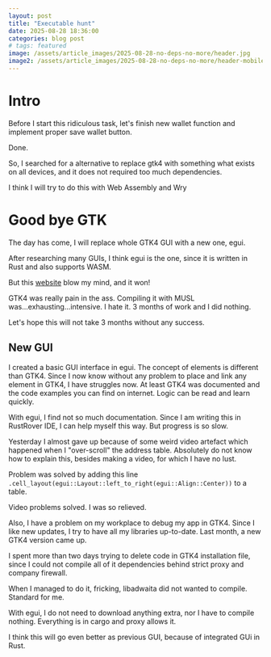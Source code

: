 ```yaml
---
layout: post
title: "Executable hunt"
date: 2025-08-28 18:36:00
categories: blog post
# tags: featured
image: /assets/article_images/2025-08-28-no-deps-no-more/header.jpg
image2: /assets/article_images/2025-08-28-no-deps-no-more/header-mobile.jpg
---
```


# Intro

Before I start this ridiculous task, let's finish new wallet function and implement proper save wallet button.

Done.

So, I searched for a alternative to replace gtk4 with something what exists on all devices, and it does not required too much dependencies.

I think I will try to do this with Web Assembly and Wry


# Good bye GTK

The day has come, I will replace whole GTK4 GUI with a new one, egui.

After researching many GUIs, I think egui is the one, since it is written in Rust and also supports WASM.

But this [website](https://www.egui.rs/#demo) blow my mind, and it won!

GTK4 was really pain in the ass. Compiling it with MUSL was...exhausting...intensive. I hate it. 3 months of work and I did nothing.

Let's hope this will not take 3 months without any success. 

## New GUI

I created a basic GUI interface in egui. The concept of elements is different than GTK4. Since I now know without any problem to place and link any element in GTK4, I have struggles now.
At least GTK4 was documented and the code examples you can find on internet. Logic can be read and learn quickly.

With egui, I find not so much documentation. Since I am writing this in RustRover IDE, I can help myself this way. But progress is so slow.

Yesterday I almost gave up because of some weird video artefact which happened when I "over-scroll" the address table. Absolutely do not know how to explain this, besides making a video, for which I have no lust.

Problem was solved by adding this line `.cell_layout(egui::Layout::left_to_right(egui::Align::Center))` to a table.

Video problems solved. I was so relieved. 

Also, I have a problem on my workplace to debug my app in GTK4. Since I like new updates, I try to have all my libraries up-to-date. Last month, a new GTK4 version came up.

I spent more than two days trying to delete code in GTK4 installation file, since I could not compile all of it dependencies behind strict proxy and company firewall.

When I managed to do it, fricking, libadwaita did not wanted to compile. Standard for me.

With egui, I do not need to download anything extra, nor I have to compile nothing. Everything is in cargo and proxy allows it. 

I think this will go even better as previous GUI, because of integrated GUi in Rust.